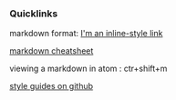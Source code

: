 ### Quicklinks

markdown format:
[I'm an inline-style link](https://www.google.com)

[markdown cheatsheet](https://github.com/adam-p/markdown-here/wiki/Markdown-Cheatsheet#links)

viewing a markdown in atom : ctr+shift+m

[style guides on github](https://github.com/ga-students/wdi-nyc-bowie_students/wiki/Styleguides)
